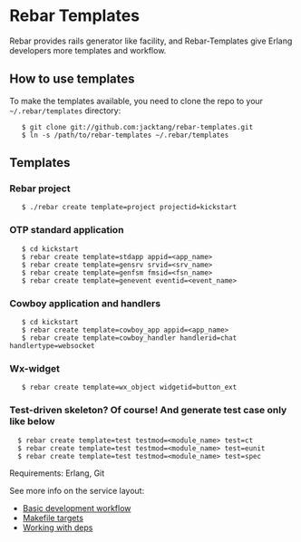# Rebar Templates #

Rebar provides rails generator like facility, and Rebar-Templates give Erlang developers more templates and workflow.

## How to use templates ##

To make the templates available, you need to clone the repo to your
`~/.rebar/templates` directory:
```
   $ git clone git://github.com:jacktang/rebar-templates.git
   $ ln -s /path/to/rebar-templates ~/.rebar/templates
```
## Templates

### Rebar project
```
   $ ./rebar create template=project projectid=kickstart
```

### OTP standard application
```
   $ cd kickstart
   $ rebar create template=stdapp appid=<app_name>
   $ rebar create template=gensrv srvid=<srv_name>
   $ rebar create template=genfsm fmsid=<fsn_name>
   $ rebar create template=genevent eventid=<event_name>
```

### Cowboy application and handlers
```
   $ cd kickstart
   $ rebar create template=cowboy_app appid=<app_name>
   $ rebar create template=cowboy_handler handlerid=chat handlertype=websocket
```

### Wx-widget
```
   $ rebar create template=wx_object widgetid=button_ext
```

### Test-driven skeleton? Of course! And generate test case only like below
```
  $ rebar create template=test testmod=<module_name> test=ct
  $ rebar create template=test testmod=<module_name> test=eunit
  $ rebar create template=test testmod=<module_name> test=spec
```

Requirements: Erlang, Git


See more info on the service layout:
 * [Basic development workflow](service/DEV.md)
 * [Makefile targets](service/MAKE.md)
 * [Working with deps](service/DEPS.md)
